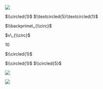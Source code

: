 ![](https://www.nta.go.jp/tmp/7696e5c4-d886-4203-8677-4fabad1307f4/images/b02c6047a6394c34fb33f6577ca46eab314e685328c2c9a24b5fcfa12c436c37.jpg)

$\\circled{1}$ $\\textcircled{5}\\textcircled{1}$

$\\backprime\_{\\circ}$

$v\_{\\circ}$

$10$

$\\circled{1}$

$\\circled{1}$ $\\circled{5}$

![](https://www.nta.go.jp/tmp/7696e5c4-d886-4203-8677-4fabad1307f4/images/25cb27f41a57a5f267b411fbe36fbc7c0330513f56498af69e701dbd38c19e8e.jpg)

![](https://www.nta.go.jp/tmp/7696e5c4-d886-4203-8677-4fabad1307f4/images/a339a40592b61d482e4f9554818cd1c1c57b28fadda04e7ec0cea61e219e1c67.jpg)